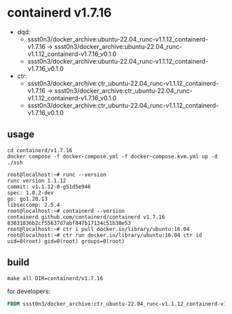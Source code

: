 # containerd v1.7.16

* dqd: 
    * ssst0n3/docker_archive:ubuntu-22.04_runc-v1.1.12_containerd-v1.7.16 -> ssst0n3/docker_archive:ubuntu-22.04_runc-v1.1.12_containerd-v1.7.16_v0.1.0
    * ssst0n3/docker_archive:ubuntu-22.04_runc-v1.1.12_containerd-v1.7.16_v0.1.0
* ctr:
    * ssst0n3/docker_archive:ctr_ubuntu-22.04_runc-v1.1.12_containerd-v1.7.16 -> ssst0n3/docker_archive:ctr_ubuntu-22.04_runc-v1.1.12_containerd-v1.7.16_v0.1.0
    * ssst0n3/docker_archive:ctr_ubuntu-22.04_runc-v1.1.12_containerd-v1.7.16_v0.1.0

## usage

```shell
cd containerd/v1.7.16
docker compose -f docker-compose.yml -f docker-compose.kvm.yml up -d
./ssh
```

```shell
root@localhost:~# runc --version
runc version 1.1.12
commit: v1.1.12-0-g51d5e946
spec: 1.0.2-dev
go: go1.20.13
libseccomp: 2.5.4
root@localhost:~# containerd --version
containerd github.com/containerd/containerd v1.7.16 83031836b2cf55637d7abf847b17134c51b38e53
root@localhost:~# ctr i pull docker.io/library/ubuntu:16.04
root@localhost:~# ctr run docker.io/library/ubuntu:16.04 ctr id
uid=0(root) gid=0(root) groups=0(root)
```

## build

```shell
make all DIR=containerd/v1.7.16
```

for developers:

```dockerfile
FROM ssst0n3/docker_archive:ctr_ubuntu-22.04_runc-v1.1.12_containerd-v1.7.16_v0.1.0
```